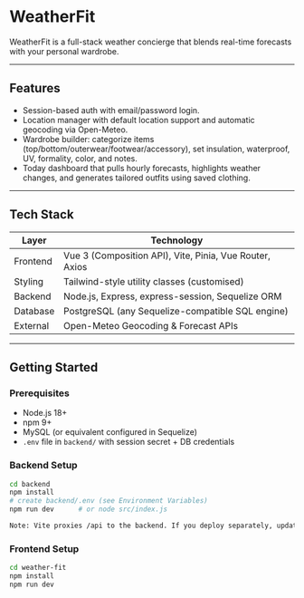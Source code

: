 # WeatherFit

WeatherFit is a full-stack weather concierge that blends real-time forecasts with your personal wardrobe.

---

## Features
- Session-based auth with email/password login.
- Location manager with default location support and automatic geocoding via Open-Meteo.
- Wardrobe builder: categorize items (top/bottom/outerwear/footwear/accessory), set insulation, waterproof, UV, formality, color, and notes.
- Today dashboard that pulls hourly forecasts, highlights weather changes, and generates tailored outfits using saved clothing.

---

## Tech Stack
| Layer      | Technology |
|------------|------------|
| Frontend   | Vue 3 (Composition API), Vite, Pinia, Vue Router, Axios |
| Styling    | Tailwind-style utility classes (customised)            |
| Backend    | Node.js, Express, express-session, Sequelize ORM       |
| Database   | PostgreSQL (any Sequelize-compatible SQL engine)       |
| External   | Open-Meteo Geocoding & Forecast APIs                   |

---

## Getting Started

### Prerequisites
- Node.js 18+
- npm 9+
- MySQL (or equivalent configured in Sequelize)
- `.env` file in `backend/` with session secret + DB credentials

### Backend Setup
```bash
cd backend
npm install
# create backend/.env (see Environment Variables)
npm run dev      # or node src/index.js

Note: Vite proxies /api to the backend. If you deploy separately, update src/lib/api.js accordingly.
```

### Frontend Setup
```bash
cd weather-fit
npm install
npm run dev



